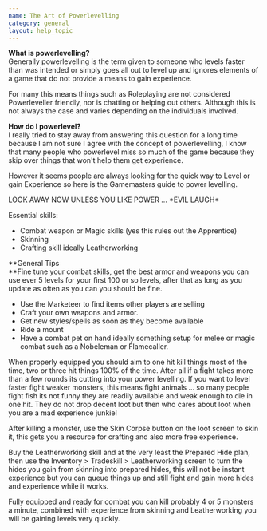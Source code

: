```yaml
---
name: The Art of Powerlevelling
category: general
layout: help_topic
---
```

**What is powerlevelling?**  
Generally powerlevelling is the term given to someone who levels faster than was intended or simply goes all out to level up and ignores elements of a game that do not provide a means to gain experience.

For many this means things such as Roleplaying are not considered Powerleveller friendly, nor is chatting or helping out others. Although this is not always the case and varies depending on the individuals involved.

**How do I powerlevel?**  
I really tried to stay away from answering this question for a long time because I am not sure I agree with the concept of powerlevelling, I know that many people who powerlevel miss so much of the game because they skip over things that won't help them get experience.

However it seems people are always looking for the quick way to Level or gain Experience so here is the Gamemasters guide to power levelling.

LOOK AWAY NOW UNLESS YOU LIKE POWER ... \*EVIL LAUGH\*

Essential skills:

*   Combat weapon or Magic skills (yes this rules out the Apprentice)
*   Skinning
*   Crafting skill ideally Leatherworking

**General Tips  
**Fine tune your combat skills, get the best armor and weapons you can use ever 5 levels for your first 100 or so levels, after that as long as you update as often as you can you should be fine.

*   Use the Marketeer to find items other players are selling
*   Craft your own weapons and armor.
*   Get new styles/spells as soon as they become available
*   Ride a mount
*   Have a combat pet on hand ideally something setup for melee or magic combat such as a Nobeleman or Flamecaller.

When properly equipped you should aim to one hit kill things most of the time, two or three hit things 100% of the time. After all if a fight takes more than a few rounds its cutting into your power levelling. If you want to level faster fight weaker monsters, this means fight animals ... so many people fight fish its not funny they are readily available and weak enough to die in one hit. They do not drop decent loot but then who cares about loot when you are a mad experience junkie!

After killing a monster, use the Skin Corpse button on the loot screen to skin it, this gets you a resource for crafting and also more free experience.

Buy the Leatherworking skill and at the very least the Prepared Hide plan, then use the Inventory > Tradeskill > Leatherworking screen to turn the hides you gain from skinning into prepared hides, this will not be instant experience but you can queue things up and still fight and gain more hides and experience while it works.

Fully equipped and ready for combat you can kill probably 4 or 5 monsters a minute, combined with experience from skinning and Leatherworking you will be gaining levels very quickly.
